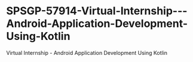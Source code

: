 # SPSGP-57914-Virtual-Internship---Android-Application-Development-Using-Kotlin
Virtual Internship - Android Application Development Using Kotlin
